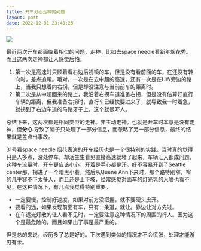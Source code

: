 ```yaml
---
title: 开车分心走神的问题
layout: post
date: 2022-12-31 23:48:25
---
```


![]({{site.cdnurl}}/assets/yinshui/images/posts/space_needle_firework_20230101.jpg)  


最近两次开车都面临着相似的问题，走神。比如去space needle看新年烟花秀。而且这两次走神都让人感觉后怕。

1. 第一次是高速时只顾着看右边后视镜的车，但是没有看前面的车，在还没有转向时，差点追尾。哦对，一次是在去中超的高速，还有一次是在UW旁边的路上，当我只想着向右拐，但是却没注意与当前前车的距离时。
2. 第二次是从中超回来的路上，我沿着右拐车道准备右拐，但是没有估算好直行车辆的距离，但我准备右拐时，直行车已经快要过来了，就导致我一时着急，就拐到了右边车道的马路牙子上，这个就很吓人。

总结下来，这两次都是相同类型的走神。非主动走神。也就是开车时本意是没有走神，但**分心** 导致了脑子只处理了一部分信息，而忽略了另一部分信息，最终的结果就是差点出事故。

31号看space needle 烟花表演的开车经历也是一个很特别的实践。当时真的觉得只是人多点，没处停车，却活生生看见直接高速就堵了起来，车辆汇入都成问题，这种车流量时，开车更应该小心，开着是手心都是汗。好不容易开到了Seattle center那，拐进了一个暗黑小巷，然后从Quene Ann下来时，那个路特别窄，窄的几乎容不下太多人，而且还是上下坡，经常感觉对面车的灯光晃的人啥也看不见，在这种情况下，有几点我觉得特别重要。

- 一定要慢，控制好速度，如果对前方没把握，就不要硬头皮开。
- 要看的远，如果发现前面有车，只有一条道，就让。靠边让对方先过。
- 在车远光灯散的让人看不见时，一定要注意这种情况下的周围的行人。因为这个是最危险的，而且如果出了事是最严重的。

但是总的来说，经历多了总是好的。下次遇到类似的情况才不会慌张，处理才能游刃有余。
